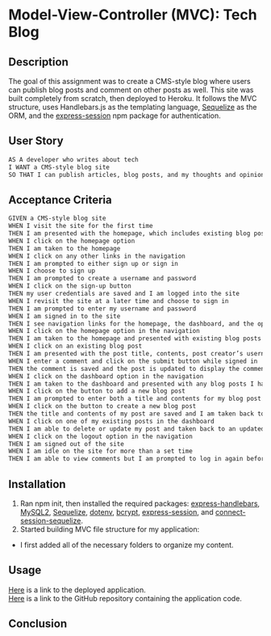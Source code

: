 # Model-View-Controller (MVC): Tech Blog

## Description
The goal of this assignment was to create a CMS-style blog where users can publish blog posts and comment on other posts as well. This site was built completely from scratch, then deployed to Heroku. It follows the MVC structure, uses Handlebars.js as the templating language, [Sequelize](https://www.npmjs.com/package/sequelize) as the ORM, and the [express-session](https://www.npmjs.com/package/express-session) npm package for authentication. 

## User Story

```md
AS A developer who writes about tech
I WANT a CMS-style blog site
SO THAT I can publish articles, blog posts, and my thoughts and opinions
```

## Acceptance Criteria

```md
GIVEN a CMS-style blog site
WHEN I visit the site for the first time
THEN I am presented with the homepage, which includes existing blog posts if any have been posted; navigation links for the homepage and the dashboard; and the option to log in
WHEN I click on the homepage option
THEN I am taken to the homepage
WHEN I click on any other links in the navigation
THEN I am prompted to either sign up or sign in
WHEN I choose to sign up
THEN I am prompted to create a username and password
WHEN I click on the sign-up button
THEN my user credentials are saved and I am logged into the site
WHEN I revisit the site at a later time and choose to sign in
THEN I am prompted to enter my username and password
WHEN I am signed in to the site
THEN I see navigation links for the homepage, the dashboard, and the option to log out
WHEN I click on the homepage option in the navigation
THEN I am taken to the homepage and presented with existing blog posts that include the post title and the date created
WHEN I click on an existing blog post
THEN I am presented with the post title, contents, post creator’s username, and date created for that post and have the option to leave a comment
WHEN I enter a comment and click on the submit button while signed in
THEN the comment is saved and the post is updated to display the comment, the comment creator’s username, and the date created
WHEN I click on the dashboard option in the navigation
THEN I am taken to the dashboard and presented with any blog posts I have already created and the option to add a new blog post
WHEN I click on the button to add a new blog post
THEN I am prompted to enter both a title and contents for my blog post
WHEN I click on the button to create a new blog post
THEN the title and contents of my post are saved and I am taken back to an updated dashboard with my new blog post
WHEN I click on one of my existing posts in the dashboard
THEN I am able to delete or update my post and taken back to an updated dashboard
WHEN I click on the logout option in the navigation
THEN I am signed out of the site
WHEN I am idle on the site for more than a set time
THEN I am able to view comments but I am prompted to log in again before I can add, update, or delete comments
```
## Installation
1. Ran npm init, then installed the required packages: [express-handlebars](https://www.npmjs.com/package/express-handlebars), [MySQL2](https://www.npmjs.com/package/mysql2), [Sequelize](https://www.npmjs.com/package/sequelize), [dotenv](https://www.npmjs.com/package/dotenv), [bcrypt](https://www.npmjs.com/package/bcrypt), [express-session](https://www.npmjs.com/package/express-session), and [connect-session-sequelize](https://www.npmjs.com/package/connect-session-sequelize).
2. Started building MVC file structure for my application: 
- I first added all of the necessary folders to organize my content. 


## Usage

[Here](https://www.npmjs.com/package/express-handlebars) is a link to the deployed application.  
[Here](https://www.npmjs.com/package/express-handlebars) is a link to the GitHub repository containing the application code.  

## Conclusion

